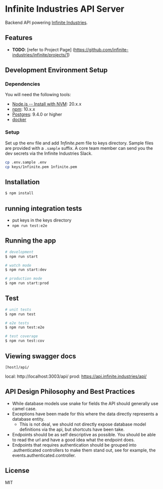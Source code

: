 # Infinite Industries API Server

Backend API powering [Infinite Industries](https://infinite.industries).

## Features

- **TODO**: [refer to Project Page] (https://github.com/infinite-industries/infinite/projects/1)

## Development Environment Setup

### Dependencies

You will need the following tools:

- [Node.js -- Install with NVM](https://github.com/nvm-sh/nvm): 20.x.x
- [npm](https://www.npmjs.com/get-npm): 10.x.x
- [Postgres](https://www.postgresql.org/): 9.4.0 or higher
- [docker](https://www.docker.com)

### Setup

Set up the env file and add *1nfinite.pem* file to keys directory. Sample files are provided with a `.sample` suffix.
A core team member can send you the dev secrets via the Infinite Industries Slack.

 ```bash
 cp .env.sample .env
 cp keys/1nfinite.pem 1nfinite.pem    
 ```

## Installation

```bash
$ npm install
```

## running integration tests

- put keys in the keys directory
- `npm run test:e2e`

## Running the app

```bash
# development
$ npm run start

# watch mode
$ npm run start:dev

# production mode
$ npm run start:prod
```

## Test

```bash
# unit tests
$ npm run test

# e2e tests
$ npm run test:e2e

# test coverage
$ npm run test:cov
```

## Viewing swagger docs

`[host]/api/`

local: http://localhost:3003/api/
prod:  https://api.infinite.industries/api/

## API Design Philosophy and Best Practices

* While database models use snake for fields the API should generally use camel case.
* Exceptions have been made for this where the data directly represents a database entity.
  * This is not deal, we should not directly expose database model definitions via the api, but shortcuts
    have been take.
* Endpoints should be as self descriptive as possible. You should be able to read the url and have a good idea what
  the endpoint does.
* Endpoints that requires authentication should be grouped into .authenticated controllers to make them stand out, see
  for example, the events.authenticated.controller.

## License

MIT
